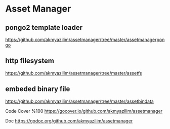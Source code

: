 # Asset Manager

## pongo2 template loader
https://github.com/akmyazilim/assetmanager/tree/master/assetmanagerpongo
## http filesystem
https://github.com/akmyazilim/assetmanager/tree/master/assetfs
## embeded binary file
https://github.com/akmyazilim/assetmanager/tree/master/assetbindata

Code Cover %100 https://gocover.io/github.com/akmyazilim/assetmanager

Doc https://godoc.org/github.com/akmyazilim/assetmanager
